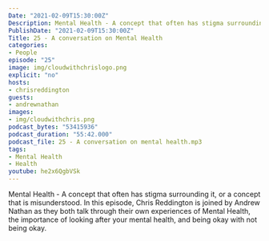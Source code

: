 ```yaml
---
Date: "2021-02-09T15:30:00Z"
Description: Mental Health - A concept that often has stigma surrounding it, or a concept that is misunderstood. In this episode, Chris Reddington is joined by Andrew Nathan as they both talk through their own experiences of Mental Health, the importance of looking after your mental health, and being okay with not being okay.
PublishDate: "2021-02-09T15:30:00Z"
Title: 25 - A conversation on Mental Health
categories:
- People
episode: "25"
image: img/cloudwithchrislogo.png
explicit: "no"
hosts:
- chrisreddington
guests:
- andrewnathan
images:
- img/cloudwithchris.png
podcast_bytes: "53415936"
podcast_duration: "55:42.000"
podcast_file: 25 - A conversation on mental health.mp3
tags:
- Mental Health
- Health
youtube: he2x6QgbVSk
---
```

Mental Health - A concept that often has stigma surrounding it, or a concept that is misunderstood. In this episode, Chris Reddington is joined by Andrew Nathan as they both talk through their own experiences of Mental Health, the importance of looking after your mental health, and being okay with not being okay.